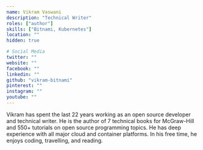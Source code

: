 ```yaml
---
name: Vikram Vaswani
description: "Technical Writer"
roles: ["author"]
skills: ["Bitnami, Kubernetes"]
location: ""
hidden: true

# Social Media 
twitter: ""
website: ""
facebook: ""
linkedin: ""
github: "vikram-bitnami"
pinterest: ""
instagram: ""
youtube: ""
---
```


Vikram has spent the last 22 years working as an open source developer and technical writer. He is the author of 7 technical books for McGraw-Hill and 550+ tutorials on open source programming topics. He has deep experience with all major cloud and container platforms. In his free time, he enjoys coding, travelling, and reading. 

<!--more-->
